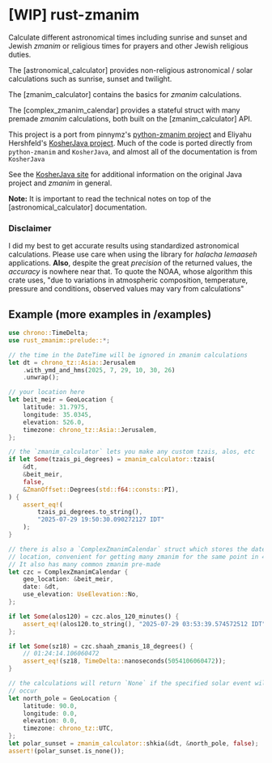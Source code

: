 # \[WIP\] rust-zmanim
Calculate different astronomical times including sunrise and sunset and Jewish *zmanim* or religious times for prayers and other Jewish religious duties.

The [astronomical_calculator] provides non-religious astronomical / solar calculations such as sunrise, sunset and twilight.

The [zmanim_calculator] contains the basics for *zmanim* calculations.

The [complex_zmanim_calendar] provides a stateful struct with many premade *zmanim* calculations, both built on the [zmanim_calculator] API.

This project is a port from pinnymz's [python-zmanim project](https://github.com/pinnymz/python-zmanim) and Eliyahu Hershfeld's [KosherJava project](https://github.com/KosherJava/zmanim). Much of the code is ported directly from `python-zmanim` and `KosherJava`, and almost all of the documentation is from `KosherJava`

See the [KosherJava site](https://kosherjava.com) for additional information on the original Java project and *zmanim* in general.

**Note:** It is important to read the technical notes on top of the [astronomical_calculator] documentation.

### Disclaimer
I did my best to get accurate results using standardized astronomical calculations. Please use care when using the library for *halacha lemaaseh* applications. **Also**, despite the great *precision* of the returned values, the *accuracy* is nowhere near that. To quote the NOAA, whose algorithm this crate uses, "due to variations in atmospheric composition, temperature, pressure and conditions, observed values may vary from calculations"

## Example (more examples in /examples)
```rust
use chrono::TimeDelta;
use rust_zmanim::prelude::*;

// the time in the DateTime will be ignored in zmanim calculations
let dt = chrono_tz::Asia::Jerusalem
    .with_ymd_and_hms(2025, 7, 29, 10, 30, 26)
    .unwrap();

// your location here
let beit_meir = GeoLocation {
    latitude: 31.7975,
    longitude: 35.0345,
    elevation: 526.0,
    timezone: chrono_tz::Asia::Jerusalem,
};

// the `zmanim_calculator` lets you make any custom tzais, alos, etc
if let Some(tzais_pi_degrees) = zmanim_calculator::tzais(
    &dt,
    &beit_meir,
    false,
    &ZmanOffset::Degrees(std::f64::consts::PI),
) {
    assert_eq!(
        tzais_pi_degrees.to_string(),
        "2025-07-29 19:50:30.090272127 IDT"
    );
}

// there is also a `ComplexZmanimCalendar` struct which stores the date and
// location, convenient for getting many zmanim for the same point in 4D space.
// It also has many common zmanim pre-made
let czc = ComplexZmanimCalendar {
    geo_location: &beit_meir,
    date: &dt,
    use_elevation: UseElevation::No,
};

if let Some(alos120) = czc.alos_120_minutes() {
    assert_eq!(alos120.to_string(), "2025-07-29 03:53:39.574572512 IDT");
};

if let Some(sz18) = czc.shaah_zmanis_18_degrees() {
    // 01:24:14.106060472
    assert_eq!(sz18, TimeDelta::nanoseconds(5054106060472));
}

// the calculations will return `None` if the specified solar event will not
// occur
let north_pole = GeoLocation {
    latitude: 90.0,
    longitude: 0.0,
    elevation: 0.0,
    timezone: chrono_tz::UTC,
};
let polar_sunset = zmanim_calculator::shkia(&dt, &north_pole, false);
assert!(polar_sunset.is_none());
```

